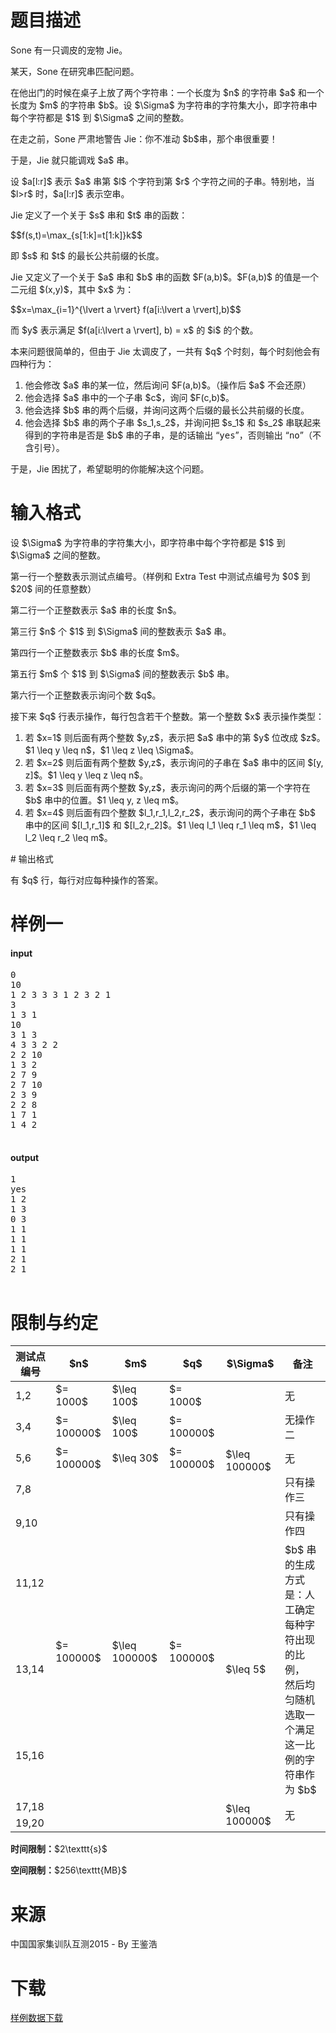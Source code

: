 # 题目描述

<p>Sone 有一只调皮的宠物 Jie。</p>
<p>某天，Sone 在研究串匹配问题。</p>
<p>在他出门的时候在桌子上放了两个字符串：一个长度为 $n$ 的字符串 $a$ 和一个长度为 $m$ 的字符串 $b$。设 $\Sigma$ 为字符串的字符集大小，即字符串中每个字符都是 $1$ 到 $\Sigma$ 之间的整数。</p>
<p>在走之前，Sone 严肃地警告 Jie：你不准动 $b$串，那个串很重要！</p>
<p>于是，Jie 就只能调戏 $a$ 串。</p>
<p>设 $a[l:r]$ 表示 $a$ 串第 $l$ 个字符到第 $r$ 个字符之间的子串。特别地，当 $l&gt;r$ 时，$a[l:r]$ 表示空串。</p>
<p>Jie 定义了一个关于 $s$ 串和 $t$ 串的函数：</p>
<p>$$f(s,t)=\max_{s[1:k]=t[1:k]}k$$</p>
<p>即 $s$ 和 $t$ 的最长公共前缀的长度。</p>
<p>Jie 又定义了一个关于 $a$ 串和 $b$ 串的函数 $F(a,b)$。$F(a,b)$ 的值是一个二元组 $(x,y)$，其中 $x$ 为：</p>
<p>$$x=\max_{i=1}^{\lvert a \rvert} f(a[i:\lvert a \rvert],b)$$</p>
<p>而 $y$ 表示满足 $f(a[i:\lvert a \rvert], b) = x$ 的 $i$ 的个数。</p>
<p>本来问题很简单的，但由于 Jie 太调皮了，一共有 $q$ 个时刻，每个时刻他会有四种行为：</p>
<ol><li>他会修改 $a$ 串的某一位，然后询问 $F(a,b)$。（操作后 $a$ 不会还原）</li>
<li>他会选择 $a$ 串中的一个子串 $c$，询问 $F(c,b)$。</li>
<li>他会选择 $b$ 串的两个后缀，并询问这两个后缀的最长公共前缀的长度。</li>
<li>他会选择 $b$ 串的两个子串 $s_1,s_2$，并询问把 $s_1$ 和 $s_2$ 串联起来得到的字符串是否是 $b$ 串的子串，是的话输出 “<samp>yes</samp>”，否则输出 “<samp>no</samp>”（不含引号）。</li>
</ol><p>于是，Jie 困扰了，希望聪明的你能解决这个问题。</p>

# 输入格式


<p>设 $\Sigma$ 为字符串的字符集大小，即字符串中每个字符都是 $1$ 到 $\Sigma$ 之间的整数。</p>
<p>第一行一个整数表示测试点编号。（样例和 Extra Test 中测试点编号为 $0$  到 $20$ 间的任意整数）</p>
<p>第二行一个正整数表示 $a$ 串的长度 $n$。</p>
<p>第三行 $n$ 个 $1$ 到 $\Sigma$ 间的整数表示 $a$ 串。</p>
<p>第四行一个正整数表示 $b$ 串的长度 $m$。</p>
<p>第五行 $m$ 个 $1$ 到 $\Sigma$ 间的整数表示 $b$ 串。</p>
<p>第六行一个正整数表示询问个数 $q$。</p>
<p>接下来 $q$ 行表示操作，每行包含若干个整数。第一个整数 $x$ 表示操作类型：</p>
<ol><li>若 $x=1$ 则后面有两个整数 $y,z$，表示把 $a$ 串中的第 $y$ 位改成 $z$。$1 \leq y \leq n$，$1 \leq z \leq \Sigma$。</li>
<li>若 $x=2$ 则后面有两个整数 $y,z$，表示询问的子串在 $a$ 串中的区间 $[y, z]$。$1 \leq y \leq z \leq n$。</li>
<li>若 $x=3$ 则后面有两个整数 $y,z$，表示询问的两个后缀的第一个字符在 $b$ 串中的位置。$1 \leq y, z \leq m$。</li>
<li>若 $x=4$ 则后面有四个整数 $l_1,r_1,l_2,r_2$，表示询问的两个子串在 $b$ 串中的区间 $[l_1,r_1]$ 和 $[l_2,r_2]$。$1 \leq l_1 \leq r_1 \leq m$，$1 \leq l_2 \leq r_2 \leq m$。</li>
</ol>
# 输出格式


<p>有 $q$ 行，每行对应每种操作的答案。</p>

# 样例一


<h4>input</h4>
<pre>0
10
1 2 3 3 3 1 2 3 2 1
3
1 3 1
10
3 1 3
4 3 3 2 2
2 2 10
1 3 2
2 7 9
2 7 10
2 3 9
2 2 8
1 7 1
1 4 2

</pre>

<h4>output</h4>
<pre>1
yes
1 2
1 3
0 3
1 1
1 1
1 1
2 1
2 1

</pre>



# 限制与约定


<div class="table-responsive">
<table class="table table-bordered table-text-center table-vertical-middle"><thead><tr><th>测试点编号</th>
<th>$n$</th>
<th>$m$</th>
<th>$q$</th>
<th>$\Sigma$</th>
<th>备注</th>
</tr></thead><tbody><tr><td>1,2</td><td>$= 1000$</td><td>$\leq 100$</td><td>$= 1000$</td><td rowspan="5">$\leq 100000$</td><td>无</td></tr><tr><td>3,4</td><td>$= 100000$</td><td>$\leq 100$</td><td>$= 100000$</td><td>无操作二</td></tr><tr><td>5,6</td><td>$= 100000$</td><td>$\leq 30$</td><td>$= 100000$</td><td>无</td></tr><tr><td>7,8</td><td rowspan="7">$= 100000$</td><td rowspan="7">$\leq 100000$</td><td rowspan="7">$= 100000$</td><td>只有操作三</td></tr><tr><td>9,10</td><td>只有操作四</td></tr><tr><td>11,12</td><td rowspan="3">$\leq 5$</td><td rowspan="3">$b$ 串的生成方式是：人工确定每种字符出现的比例，<br/> 然后均匀随机选取一个满足这一比例的字符串作为 $b$</td></tr><tr><td>13,14</td></tr><tr><td>15,16</td></tr><tr><td>17,18</td><td rowspan="2">$\leq 100000$</td><td rowspan="2">无</td></tr><tr><td>19,20</td></tr></tbody></table></div>

<p><strong>时间限制：</strong>$2\texttt{s}$</p>
<p><strong>空间限制：</strong>$256\texttt{MB}$</p>

# 来源


<p>中国国家集训队互测2015 - By 王鉴浩</p>

# 下载


<p><a href="/download.php?type=problem&amp;id=90">样例数据下载</a></p>
